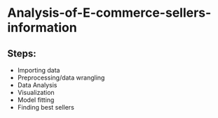 # Analysis-of-E-commerce-sellers-information
## Steps:
* Importing data
* Preprocessing/data wrangling
* Data Analysis
* Visualization
* Model fitting
* Finding best sellers

